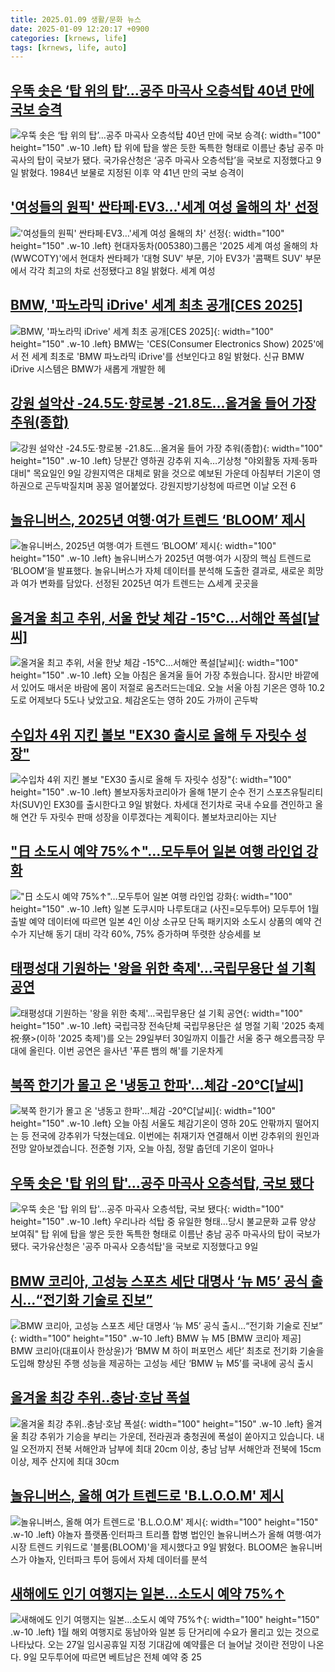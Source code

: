```yaml
---
title: 2025.01.09 생활/문화 뉴스
date: 2025-01-09 12:20:17 +0900
categories: [krnews, life]
tags: [krnews, life, auto]
---
```

## [우뚝 솟은 ‘탑 위의 탑’…공주 마곡사 오층석탑 40년 만에 국보 승격](https://n.news.naver.com/mnews/article/009/0005426161)

![우뚝 솟은 ‘탑 위의 탑’…공주 마곡사 오층석탑 40년 만에 국보 승격](https://mimgnews.pstatic.net/image/origin/009/2025/01/09/5426161.jpg?type=nf220_150){: width="100" height="150" .w-10 .left}
탑 위에 탑을 쌓은 듯한 독특한 형태로 이름난 충남 공주 마곡사의 탑이 국보가 됐다. 국가유산청은 ‘공주 마곡사 오층석탑’을 국보로 지정했다고 9일 밝혔다. 1984년 보물로 지정된 이후 약 41년 만의 국보 승격이

## ['여성들의 원픽' 싼타페·EV3…'세계 여성 올해의 차' 선정](https://n.news.naver.com/mnews/article/421/0008012060)

!['여성들의 원픽' 싼타페·EV3…'세계 여성 올해의 차' 선정](https://mimgnews.pstatic.net/image/origin/421/2025/01/09/8012060.jpg?type=nf220_150){: width="100" height="150" .w-10 .left}
현대자동차(005380)그룹은 '2025 세계 여성 올해의 차(WWCOTY)'에서 현대차 싼타페가 '대형 SUV' 부문, 기아 EV3가 '콤팩트 SUV' 부문에서 각각 최고의 차로 선정됐다고 8일 밝혔다. 세계 여성

## [BMW, '파노라믹 iDrive' 세계 최초 공개[CES 2025]](https://n.news.naver.com/mnews/article/088/0000924952)

![BMW, '파노라믹 iDrive' 세계 최초 공개[CES 2025]](https://mimgnews.pstatic.net/image/origin/088/2025/01/08/924952.jpg?type=nf220_150){: width="100" height="150" .w-10 .left}
BMW는 'CES(Consumer Electronics Show) 2025'에서 전 세계 최초로 'BMW 파노라믹 iDrive'를 선보인다고 8일 밝혔다. 신규 BMW iDrive 시스템은 BMW가 새롭게 개발한 헤

## [강원 설악산 -24.5도·향로봉 -21.8도…올겨울 들어 가장 추워(종합)](https://n.news.naver.com/mnews/article/001/0015150099)

![강원 설악산 -24.5도·향로봉 -21.8도…올겨울 들어 가장 추워(종합)](https://mimgnews.pstatic.net/image/origin/001/2025/01/09/15150099.jpg?type=nf220_150){: width="100" height="150" .w-10 .left}
당분간 영하권 강추위 지속…기상청 "야외활동 자제·동파 대비" 목요일인 9일 강원지역은 대체로 맑을 것으로 예보된 가운데 아침부터 기온이 영하권으로 곤두박질치며 꽁꽁 얼어붙었다. 강원지방기상청에 따르면 이날 오전 6

## [놀유니버스, 2025년 여행·여가 트렌드 ‘BLOOM’ 제시](https://n.news.naver.com/mnews/article/018/0005921659)

![놀유니버스, 2025년 여행·여가 트렌드 ‘BLOOM’ 제시](https://mimgnews.pstatic.net/image/origin/018/2025/01/09/5921659.jpg?type=nf220_150){: width="100" height="150" .w-10 .left}
놀유니버스가 2025년 여행·여가 시장의 핵심 트렌드로 ‘BLOOM’을 발표했다. 놀유니버스가 자체 데이터를 분석해 도출한 결과로, 새로운 희망과 여가 변화를 담았다. 선정된 2025년 여가 트렌드는 △세계 곳곳을

## [올겨울 최고 추위, 서울 한낮 체감 -15℃...서해안 폭설[날씨]](https://n.news.naver.com/mnews/article/052/0002138377)

![올겨울 최고 추위, 서울 한낮 체감 -15℃...서해안 폭설[날씨]](https://mimgnews.pstatic.net/image/origin/052/2025/01/09/2138377.jpg?type=nf220_150){: width="100" height="150" .w-10 .left}
오늘 아침은 올겨울 들어 가장 추웠습니다. 잠시만 바깥에 서 있어도 매서운 바람에 몸이 저절로 움츠러드는데요. 오늘 서울 아침 기온은 영하 10.2도로 어제보다 5도나 낮았고요. 체감온도는 영하 20도 가까이 곤두박

## [수입차 4위 지킨 볼보 "EX30 출시로 올해 두 자릿수 성장"](https://n.news.naver.com/mnews/article/011/0004437694)

![수입차 4위 지킨 볼보 "EX30 출시로 올해 두 자릿수 성장"](https://mimgnews.pstatic.net/image/origin/011/2025/01/09/4437694.jpg?type=nf220_150){: width="100" height="150" .w-10 .left}
볼보자동차코리아가 올해 1분기 순수 전기 스포츠유틸리티차(SUV)인 EX30를 출시한다고 9일 밝혔다. 차세대 전기차로 국내 수요를 견인하고 올해 연간 두 자릿수 판매 성장을 이루겠다는 계획이다. 볼보차코리아는 지난

## ["日 소도시 예약 75%↑"…모두투어 일본 여행 라인업 강화](https://n.news.naver.com/mnews/article/018/0005921551)

!["日 소도시 예약 75%↑"…모두투어 일본 여행 라인업 강화](https://mimgnews.pstatic.net/image/origin/018/2025/01/09/5921551.jpg?type=nf220_150){: width="100" height="150" .w-10 .left}
일본 도쿠시마 나루토대교 (사진=모두투어) 모두투어 1월 출발 예약 데이터에 따르면 일본 4인 이상 소규모 단독 패키지와 소도시 상품의 예약 건수가 지난해 동기 대비 각각 60%, 75% 증가하며 뚜렷한 상승세를 보

## [태평성대 기원하는 '왕을 위한 축제'…국립무용단 설 기획 공연](https://n.news.naver.com/mnews/article/421/0008012718)

![태평성대 기원하는 '왕을 위한 축제'…국립무용단 설 기획 공연](https://mimgnews.pstatic.net/image/origin/421/2025/01/09/8012718.jpg?type=nf220_150){: width="100" height="150" .w-10 .left}
국립극장 전속단체 국립무용단은 설 명절 기획 '2025 축제 祝·祭>(이하 '2025 축제')를 오는 29일부터 30일까지 이틀간 서울 중구 해오름극장 무대에 올린다. 이번 공연은 을사년 '푸른 뱀의 해'를 기운차게

## [북쪽 한기가 몰고 온 '냉동고 한파'...체감 -20℃[날씨]](https://n.news.naver.com/mnews/article/052/0002138389)

![북쪽 한기가 몰고 온 '냉동고 한파'...체감 -20℃[날씨]](https://mimgnews.pstatic.net/image/origin/052/2025/01/09/2138389.jpg?type=nf220_150){: width="100" height="150" .w-10 .left}
오늘 아침 서울도 체감기온이 영하 20도 안팎까지 떨어지는 등 전국에 강추위가 닥쳤는데요. 이번에는 취재기자 연결해서 이번 강추위의 원인과 전망 알아보겠습니다. 전준형 기자, 오늘 아침, 정말 춥던데 기온이 얼마나

## [우뚝 솟은 '탑 위의 탑'…공주 마곡사 오층석탑, 국보 됐다](https://n.news.naver.com/mnews/article/001/0015149997)

![우뚝 솟은 '탑 위의 탑'…공주 마곡사 오층석탑, 국보 됐다](https://mimgnews.pstatic.net/image/origin/001/2025/01/09/15149997.jpg?type=nf220_150){: width="100" height="150" .w-10 .left}
우리나라 석탑 중 유일한 형태…당시 불교문화 교류 양상 보여줘" 탑 위에 탑을 쌓은 듯한 독특한 형태로 이름난 충남 공주 마곡사의 탑이 국보가 됐다. 국가유산청은 '공주 마곡사 오층석탑'을 국보로 지정했다고 9일

## [BMW 코리아, 고성능 스포츠 세단 대명사 ‘뉴 M5’ 공식 출시…“전기화 기술로 진보”](https://n.news.naver.com/mnews/article/016/0002413419)

![BMW 코리아, 고성능 스포츠 세단 대명사 ‘뉴 M5’ 공식 출시…“전기화 기술로 진보”](https://mimgnews.pstatic.net/image/origin/016/2025/01/09/2413419.jpg?type=nf220_150){: width="100" height="150" .w-10 .left}
BMW 뉴 M5 [BMW 코리아 제공] BMW 코리아(대표이사 한상윤)가 ‘BMW M 하이 퍼포먼스 세단’ 최초로 전기화 기술을 도입해 향상된 주행 성능을 제공하는 고성능 세단 ‘BMW 뉴 M5’를 국내에 공식 출시

## [올겨울 최강 추위‥충남·호남 폭설](https://n.news.naver.com/mnews/article/214/0001398973)

![올겨울 최강 추위‥충남·호남 폭설](https://mimgnews.pstatic.net/image/origin/214/2025/01/09/1398973.jpg?type=nf220_150){: width="100" height="150" .w-10 .left}
올겨울 최강 추위가 기승을 부리는 가운데, 전라권과 충청권에 폭설이 쏟아지고 있습니다. 내일 오전까지 전북 서해안과 남부에 최대 20cm 이상, 충남 남부 서해안과 전북에 15cm 이상, 제주 산지에 최대 30cm

## [놀유니버스, 올해 여가 트렌드로 'B.L.O.O.M' 제시](https://n.news.naver.com/mnews/article/003/0013005932)

![놀유니버스, 올해 여가 트렌드로 'B.L.O.O.M' 제시](https://mimgnews.pstatic.net/image/origin/003/2025/01/09/13005932.jpg?type=nf220_150){: width="100" height="150" .w-10 .left}
야놀자 플랫폼·인터파크 트리플 합병 법인인 놀유니버스가 올해 여행·여가 시장 트렌드 키워드로 '블룸(BLOOM)'을 제시했다고 9일 밝혔다. BLOOM은 놀유니버스가 야놀자, 인터파크 투어 등에서 자체 데이터를 분석

## [새해에도 인기 여행지는 일본…소도시 예약 75%↑](https://n.news.naver.com/mnews/article/015/0005080064)

![새해에도 인기 여행지는 일본…소도시 예약 75%↑](https://mimgnews.pstatic.net/image/origin/015/2025/01/09/5080064.jpg?type=nf220_150){: width="100" height="150" .w-10 .left}
1월 해외 여행지로 동남아와 일본 등 단거리에 수요가 몰리고 있는 것으로 나타났다. 오는 27일 임시공휴일 지정 기대감에 예약률은 더 늘어날 것이란 전망이 나온다. 9일 모두투어에 따르면 베트남은 전체 예약 중 25

